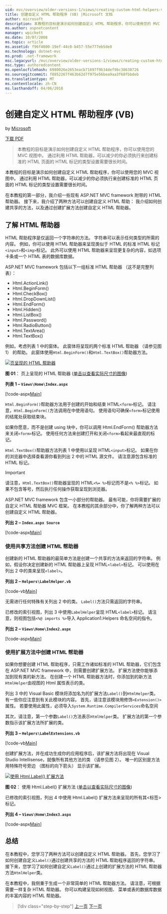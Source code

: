 ```yaml
---
uid: mvc/overview/older-versions-1/views/creating-custom-html-helpers-vb
title: 创建自定义 HTML 帮助程序 (VB) |Microsoft 文档
author: microsoft
description: 本教程的目标是演示如何创建自定义 HTML 帮助程序，你可以使用您的 MVC 视图中。 通过利用 HTML 帮助程序...
ms.author: aspnetcontent
manager: wpickett
ms.date: 10/07/2008
ms.topic: article
ms.assetid: f96f4800-19ef-44c0-b457-55e777eb5de8
ms.technology: dotnet-mvc
ms.prod: .net-framework
msc.legacyurl: /mvc/overview/older-versions-1/views/creating-custom-html-helpers-vb
msc.type: authoredcontent
ms.openlocfilehash: 6980026e2653eacb71697f9b34def9bc38638726
ms.sourcegitcommit: f8852267f463b62d7f975e56bea9aa3f68fbbdeb
ms.translationtype: MT
ms.contentlocale: zh-CN
ms.lasthandoff: 04/06/2018
---
```

<a name="creating-custom-html-helpers-vb"></a>创建自定义 HTML 帮助程序 (VB)
====================
by [Microsoft](https://github.com/microsoft)

[下载 PDF](http://download.microsoft.com/download/1/1/f/11f721aa-d749-4ed7-bb89-a681b68894e6/ASPNET_MVC_Tutorial_9_VB.pdf)

> 本教程的目标是演示如何创建自定义 HTML 帮助程序，你可以使用您的 MVC 视图中。 通过利用 HTML 帮助器，可以减少的你必须执行来创建标准的 HTML 页面的 HTML 标记的类型设置需要很长时间。


本教程的目标是演示如何创建自定义 HTML 帮助程序，你可以使用您的 MVC 视图中。 通过利用 HTML 帮助器，可以减少的你必须执行来创建标准的 HTML 页面的 HTML 标记的类型设置需要很长时间。

在本教程的第一部分，我介绍一些现有 ASP.NET MVC framework 附带的 HTML 帮助器。 接下来，我介绍了两种方法可以创建自定义 HTML 帮助： 我介绍如何创建共享的方法，以及通过创建扩展方法创建自定义 HTML 帮助器。

## <a name="understanding-html-helpers"></a>了解 HTML 帮助器

HTML 帮助程序是仅返回一个字符串的方法。 字符串可以表示任何类型的所需的内容。 例如，你可以使用 HTML 帮助器来呈现类似于 HTML 的标准 HTML 标记`<input>`和`<img>`标记。 此外可以使用 HTML 帮助器来呈现更复杂的内容，如选项卡条或一个 HTML 表的数据库数据。

ASP.NET MVC framework 包括以下一组标准 HTML 帮助器 （这不是完整列表）：

- Html.ActionLink()
- Html.BeginForm()
- Html.CheckBox()
- Html.DropDownList()
- Html.EndForm()
- Html.Hidden()
- Html.ListBox()
- Html.Password()
- Html.RadioButton()
- Html.TextArea()
- Html.TextBox()

例如，考虑列表 1 中的窗体。 此窗体将呈现的两个标准 HTML 帮助器 （请参见图 1） 的帮助。 此窗体使用`Html.BeginForm()`和`Html.TextBox()`帮助器方法。


[![页呈现的 HTML 帮助器](creating-custom-html-helpers-vb/_static/image2.png)](creating-custom-html-helpers-vb/_static/image1.png)

**图 01**： 页上呈现的 HTML 帮助器 ([单击以查看实际尺寸的图像](creating-custom-html-helpers-vb/_static/image3.png))


**列表 1 – `Views\Home\Index.aspx`**

[!code-aspx[Main](creating-custom-html-helpers-vb/samples/sample1.aspx)]

`Html.BeginForm()`帮助器方法用于创建的开始和结束 HTML`<form>`标记。 请注意，`Html.BeginForm()`方法调用在中使用语句。 使用语句可确保`<form>`标记使用的结尾处获取结束块。

如果你愿意，而不是创建 using 块中，你可以调用 Html.EndForm() 帮助器方法来关闭`<form>`标记。 使用任何方法来创建打开和关闭`<form>`看起来最直观的标记。

`Html.TextBox()`帮助器方法列表 1 中使用以呈现 HTML`<input>`标记。 如果在你的浏览器中选择查看源你看到列出 2 中的 HTML 源文件。 请注意源包含标准的 HTML 标记。

> [!IMPORTANT]
> 请注意，`Html.TextBox()`帮助器呈现的 HTML`<%= %>`标记而不是`<% %>`标记。 如果不包含等号，然后执行任何操作获取呈现到浏览器。

ASP.NET MVC framework 包含一小部分的帮助器。 最有可能，你将需要扩展的自定义 HTML 帮助器 MVC 框架。 在本教程的其余部分中，你了解两种方法可以创建自定义 HTML 帮助器。

**列出 2 – `Index.aspx Source`**

[!code-aspx[Main](creating-custom-html-helpers-vb/samples/sample2.aspx)]

### <a name="creating-html-helpers-with-shared-methods"></a>使用共享方法创建 HTML 帮助器

创建新的 HTML 帮助器的最简单方法是创建一个共享的方法来返回的字符串。 例如，假设你决定创建新的 HTML 帮助器上呈现 HTML`<label>`标记。 可以使用在列出 2 中的类来呈现`<label>`。

**列出 2 – `Helpers\LabelHelper.vb`**

[!code-vb[Main](creating-custom-html-helpers-vb/samples/sample3.vb)]

无需进行任何特殊有关列出 2 中的类。 `Label()`方法只需返回的字符串。

已修改的索引视图，列出 3 中使用`LabelHelper`呈现 HTML`<label>`标记。 请注意，则视图包括`<%@ imports %>`导入 Application1.Helpers 命名空间的指令。

**列出 2 – `Views\Home\Index2.aspx`**

[!code-aspx[Main](creating-custom-html-helpers-vb/samples/sample4.aspx)]

### <a name="creating-html-helpers-with-extension-methods"></a>使用扩展方法中创建 HTML 帮助器

如果你想要创建 HTML 帮助程序，只需工作诸如标准的 HTML 帮助器，它们包含在 ASP.NET MVC framework 中，则需要创建扩展方法。 扩展方法使你能够添加到现有类的新方法。 在创建一个 HTML 帮助器方法时，你添加到的新方法`HtmlHelper`由视图的 Html 属性表示的类。

列出 3 中的 Visual Basic 模块将添加名为的扩展方法`Label()`到`HtmlHelper`类。 有一些你应注意到有关此模块的内容。 首先，请注意该模块用修饰`<Extension()>`属性。 若要使用此属性，必须导入`System.Runtime.CompilerServices`命名空间

其次，请注意，第一个参数`Label()`方法表示`HtmlHelper`类。 扩展方法的第一个参数指示该扩展方法所扩展的类。

**列出 3 – `Helpers\LabelExtensions.vb`**

[!code-vb[Main](creating-custom-html-helpers-vb/samples/sample5.vb)]

创建扩展方法，并在成功生成你的应用程序后，该扩展方法将出现在 Visual Studio Intellisense，就像所有其他方法的类 （请参见图 2）。 唯一的区别是方法用特殊符号旁边 （图标的向下箭头） 显示该扩展。


[![使用 Html.Label() 扩展方法](creating-custom-html-helpers-vb/_static/image5.png)](creating-custom-html-helpers-vb/_static/image4.png)

**图 02**： 使用 Html.Label() 扩展方法 ([单击以查看实际尺寸的图像](creating-custom-html-helpers-vb/_static/image6.png))


已修改的索引视图，列出 4 中使用 Html.Label() 扩展方法来呈现的所有其&lt;标签&gt;标记。

**列出 4 – `Views\Home\Index3.aspx`**

[!code-aspx[Main](creating-custom-html-helpers-vb/samples/sample6.aspx)]

## <a name="summary"></a>总结

在本教程中，您学习了两种方法可以创建自定义 HTML 帮助器。 首先，您学习了如何创建自定义`Label()`通过创建共享的方法的 HTML 帮助程序返回的字符串。 接下来，您学习了如何创建自定义`Label()`通过上创建的扩展方法的 HTML 帮助器方法`HtmlHelper`类。

在本教程中，我侧重于生成一个非常简单的 HTML 帮助器方法。 请注意，可根据需要一样复杂 HTML 帮助器。 你可以构建呈现如树视图、 菜单或表的数据库数据的丰富内容的 HTML 帮助器。

> [!div class="step-by-step"]
> [上一页](asp-net-mvc-views-overview-vb.md)
> [下一页](using-the-tagbuilder-class-to-build-html-helpers-vb.md)
